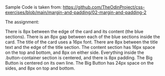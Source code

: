 Sample Code is taken from: https://github.com/TheOdinProject/css-exercises/blob/main/margin-and-padding/02-margin-and-padding-2


The assignment:

There is 8px between the edge of the card and its content (the blue sections).
There is an 8px gap between each of the blue sections inside the card.
The title of the card uses a 16px font.
There are 8px between the title text and the edge of the title section.
The content section has 16px space on the top and bottom, and 8px on either side.
Everything inside the .button-container section is centered, and there is 8px padding.
The Big Button is centered on its own line.
The Big Button has 24px space on the sides, and 8px on top and bottom.